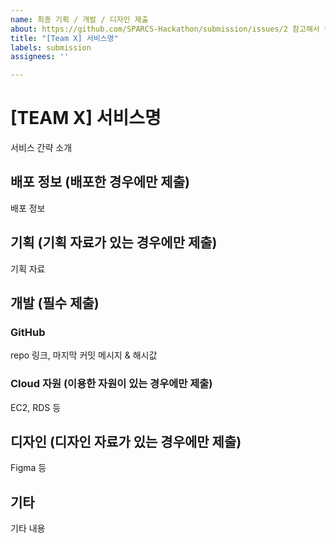 ```yaml
---
name: 최종 기획 / 개발 / 디자인 제출
about: https://github.com/SPARCS-Hackathon/submission/issues/2 참고해서 작성 바랍니다.
title: "[Team X] 서비스명"
labels: submission
assignees: ''

---
```


# [TEAM X] 서비스명

서비스 간략 소개

## 배포 정보 (배포한 경우에만 제출)

배포 정보

## 기획 (기획 자료가 있는 경우에만 제출)

기획 자료

## 개발 (필수 제출)

### GitHub

repo 링크, 마지막 커밋 메시지 & 해시값

### Cloud 자원 (이용한 자원이 있는 경우에만 제출)

EC2, RDS 등

## 디자인 (디자인 자료가 있는 경우에만 제출)

Figma 등

## 기타

기타 내용
